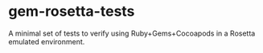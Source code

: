 # gem-rosetta-tests
A minimal set of tests to verify using Ruby+Gems+Cocoapods in a Rosetta emulated environment.
